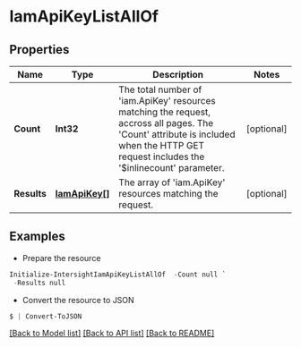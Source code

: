 # IamApiKeyListAllOf
## Properties

Name | Type | Description | Notes
------------ | ------------- | ------------- | -------------
**Count** | **Int32** | The total number of &#39;iam.ApiKey&#39; resources matching the request, accross all pages. The &#39;Count&#39; attribute is included when the HTTP GET request includes the &#39;$inlinecount&#39; parameter. | [optional] 
**Results** | [**IamApiKey[]**](IamApiKey.md) | The array of &#39;iam.ApiKey&#39; resources matching the request. | [optional] 

## Examples

- Prepare the resource
```powershell
Initialize-IntersightIamApiKeyListAllOf  -Count null `
 -Results null
```

- Convert the resource to JSON
```powershell
$ | Convert-ToJSON
```

[[Back to Model list]](../README.md#documentation-for-models) [[Back to API list]](../README.md#documentation-for-api-endpoints) [[Back to README]](../README.md)

